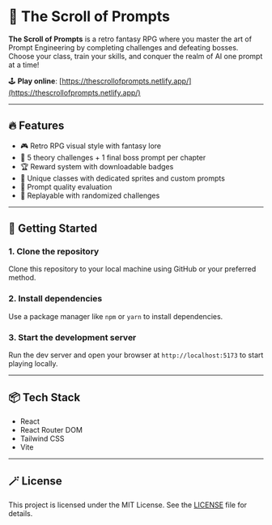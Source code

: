 # 🧙 The Scroll of Prompts

**The Scroll of Prompts** is a retro fantasy RPG where you master the art of Prompt Engineering by completing challenges and defeating bosses. Choose your class, train your skills, and conquer the realm of AI one prompt at a time!

🕹️ **Play online**: [https://thescrollofprompts.netlify.app/](https://thescrollofprompts.netlify.app/)

---

## 🔥 Features

- 🎮 Retro RPG visual style with fantasy lore  
- 🧠 5 theory challenges + 1 final boss prompt per chapter  
- 🏆 Reward system with downloadable badges  
- 🧙 Unique classes with dedicated sprites and custom prompts  
- 💬 Prompt quality evaluation  
- 📜 Replayable with randomized challenges  

---

## 🚀 Getting Started

### 1. Clone the repository

Clone this repository to your local machine using GitHub or your preferred method.

### 2. Install dependencies

Use a package manager like `npm` or `yarn` to install dependencies.

### 3. Start the development server

Run the dev server and open your browser at `http://localhost:5173` to start playing locally.

---

## 📦 Tech Stack

- React  
- React Router DOM  
- Tailwind CSS  
- Vite  

---

## 🪄 License

This project is licensed under the MIT License. See the [LICENSE](./LICENSE) file for details.
